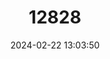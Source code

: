 ---
title: "12828"
category: "Marmota vancouverensis"
draft: false
date: 2024-02-22 13:03:50
languages:
  English: ["Vancouver Island Marmot"]
---